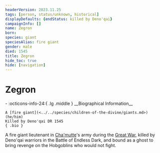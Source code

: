 ```yaml
---
headerVersion: 2023.11.25
tags: [person, status/unknown, historical]
displayDefaults: {endStatus: killed by Deno'qai}
campaignInfo: []
name: Zegron
born:
species: giant
speciesAlias: fire giant
gender: male
died: 1545
title: Zegron
hide_toc: true
hide: [navigation]
---
```

# Zegron
<div class="grid cards ext-narrow-margin ext-one-column" markdown>
- :octicons-info-24:{ .lg .middle } __Biographical Information__

    A [fire giant](<../../species/children-of-the-divine/giants.md>) (he/him)  
    Killed by Deno'qai DR 1545  
    { .bio }

</div>


A fire giant lieutenant in [Cha'mutte](<../extraplanar-powers/cha-mutte.md>)'s army during the [Great War](<../../events/1500s/great-war.md>), killed by Deno'qai warriors in the Battle of Endless Dark, and bound as a ghost to bring revenge on the Hobgoblins who would not fight. 
